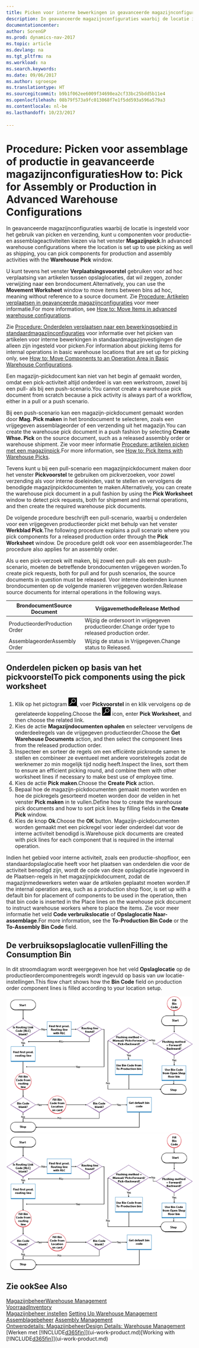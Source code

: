 ```yaml
---
title: Picken voor interne bewerkingen in geavanceerde magazijnconfiguraties
description: In geavanceerde magazijnconfiguraties waarbij de locatie is ingesteld voor het gebruik van picken en verzending, kunt u componenten voor productie- en assemblageactiviteiten kiezen via het venster **Magazijnpick**.
documentationcenter: 
author: SorenGP
ms.prod: dynamics-nav-2017
ms.topic: article
ms.devlang: na
ms.tgt_pltfrm: na
ms.workload: na
ms.search.keywords: 
ms.date: 09/06/2017
ms.author: sgroespe
ms.translationtype: HT
ms.sourcegitcommit: b9b1f062ee6009f34698ea2cf33bc25bdd5b11e4
ms.openlocfilehash: 08b79f573a9fc013068f7e1f5dd593a596a579a3
ms.contentlocale: nl-be
ms.lasthandoff: 10/23/2017

---
```

# <a name="how-to-pick-for-assembly-or-production-in-advanced-warehouse-configurations"></a><span data-ttu-id="2ccf3-103">Procedure: Picken voor assemblage of productie in geavanceerde magazijnconfiguraties</span><span class="sxs-lookup"><span data-stu-id="2ccf3-103">How to: Pick for Assembly or Production in Advanced Warehouse Configurations</span></span>
<span data-ttu-id="2ccf3-104">In geavanceerde magazijnconfiguraties waarbij de locatie is ingesteld voor het gebruik van picken en verzending, kunt u componenten voor productie- en assemblageactiviteiten kiezen via het venster **Magazijnpick**.</span><span class="sxs-lookup"><span data-stu-id="2ccf3-104">In advanced warehouse configurations where the location is set up to use picking as well as shipping, you can pick components for production and assembly activities with the **Warehouse Pick** window.</span></span>  

<span data-ttu-id="2ccf3-105">U kunt tevens het venster **Verplaatsingsvoorstel** gebruiken voor ad hoc verplaatsing van artikelen tussen opslaglocaties, dat wil zeggen, zonder verwijzing naar een brondocument.</span><span class="sxs-lookup"><span data-stu-id="2ccf3-105">Alternatively, you can use the **Movement Worksheet** window to move items between bins ad hoc, meaning without reference to a source document.</span></span> <span data-ttu-id="2ccf3-106">Zie [Procedure: Artikelen verplaatsen in geavanceerde magazijnconfiguraties](warehouse-how-to-move-items-in-advanced-warehousing.md) voor meer informatie.</span><span class="sxs-lookup"><span data-stu-id="2ccf3-106">For more information, see [How to: Move Items in advanced warehouse configurations](warehouse-how-to-move-items-in-advanced-warehousing.md).</span></span>  

<span data-ttu-id="2ccf3-107">Zie [Procedure: Onderdelen verplaatsen naar een bewerkingsgebied in standaardmagazijnconfiguraties](warehouse-how-to-move-components-to-an-operation-area-in-basic-warehousing.md) voor informatie over het picken van artikelen voor interne bewerkingen in standaardmagazijnvestigingen die alleen zijn ingesteld voor picken.</span><span class="sxs-lookup"><span data-stu-id="2ccf3-107">For information about picking items for internal operations in basic warehouse locations that are set up for picking only, see [How to: Move Components to an Operation Area in Basic Warehouse Configurations](warehouse-how-to-move-components-to-an-operation-area-in-basic-warehousing.md).</span></span>  

<span data-ttu-id="2ccf3-108">Een magazijn-pickdocument kan niet van het begin af gemaakt worden, omdat een pick-activiteit altijd onderdeel is van een werkstroom, zowel bij een pull- als bij een push-scenario.</span><span class="sxs-lookup"><span data-stu-id="2ccf3-108">You cannot create a warehouse pick document from scratch because a pick activity is always part of a workflow, either in a pull or a push scenario.</span></span>  

<span data-ttu-id="2ccf3-109">Bij een push-scenario kan een magazijn-pickdocument gemaakt worden door **Mag. Pick maken** in het brondocument te selecteren, zoals een vrijgegeven assemblageorder of een verzending uit het magazijn.</span><span class="sxs-lookup"><span data-stu-id="2ccf3-109">You can create the warehouse pick document in a push fashion by selecting **Create Whse. Pick** on the source document, such as a released assembly order or warehouse shipment.</span></span> <span data-ttu-id="2ccf3-110">Zie voor meer informatie [Procedure: artikelen picken met een magazijnpick](warehouse-how-to-pick-items-for-warehouse-shipment.md).</span><span class="sxs-lookup"><span data-stu-id="2ccf3-110">For more information, see [How to: Pick Items with Warehouse Picks](warehouse-how-to-pick-items-for-warehouse-shipment.md).</span></span>  

<span data-ttu-id="2ccf3-111">Tevens kunt u bij een pull-scenario een magazijnpickdocument maken door het venster **Pickvoorstel** te gebruiken om pickverzoeken, voor zowel verzending als voor interne doeleinden, vast te stellen en vervolgens de benodigde magazijnpickdocumenten te maken.</span><span class="sxs-lookup"><span data-stu-id="2ccf3-111">Alternatively, you can create the warehouse pick document in a pull fashion by using the **Pick Worksheet** window to detect pick requests, both for shipment and internal operations, and then create the required warehouse pick documents.</span></span>  

<span data-ttu-id="2ccf3-112">De volgende procedure beschrijft een pull-scenario, waarbij u onderdelen voor een vrijgegeven productieorder pickt met behulp van het venster **Werkblad Pick**.</span><span class="sxs-lookup"><span data-stu-id="2ccf3-112">The following procedure explains a pull scenario where you pick components for a released production order through the **Pick Worksheet** window.</span></span> <span data-ttu-id="2ccf3-113">De procedure geldt ook voor een assemblageorder.</span><span class="sxs-lookup"><span data-stu-id="2ccf3-113">The procedure also applies for an assembly order.</span></span>  

<span data-ttu-id="2ccf3-114">Als u een pick-verzoek wilt maken, bij zowel een pull- als een push-scenario, moeten de betreffende brondocumenten vrijgegeven worden.</span><span class="sxs-lookup"><span data-stu-id="2ccf3-114">To create pick requests, both for pull and for push scenarios, the source documents in question must be released.</span></span> <span data-ttu-id="2ccf3-115">Voor interne doeleinden kunnen brondocumenten op de volgende manieren vrijgegeven worden.</span><span class="sxs-lookup"><span data-stu-id="2ccf3-115">Release source documents for internal operations in the following ways.</span></span>  

|<span data-ttu-id="2ccf3-116">Brondocument</span><span class="sxs-lookup"><span data-stu-id="2ccf3-116">Source Document</span></span>|<span data-ttu-id="2ccf3-117">Vrijgavemethode</span><span class="sxs-lookup"><span data-stu-id="2ccf3-117">Release Method</span></span>|  
|---------------------|--------------------|  
|<span data-ttu-id="2ccf3-118">Productieorder</span><span class="sxs-lookup"><span data-stu-id="2ccf3-118">Production Order</span></span>|<span data-ttu-id="2ccf3-119">Wijzig de ordersoort in vrijgegeven productieorder.</span><span class="sxs-lookup"><span data-stu-id="2ccf3-119">Change order type to released production order.</span></span>|  
|<span data-ttu-id="2ccf3-120">Assemblageorder</span><span class="sxs-lookup"><span data-stu-id="2ccf3-120">Assembly Order</span></span>|<span data-ttu-id="2ccf3-121">Wijzig de status in Vrijgegeven.</span><span class="sxs-lookup"><span data-stu-id="2ccf3-121">Change status to Released.</span></span>|  

## <a name="to-pick-components-using-the-pick-worksheet"></a><span data-ttu-id="2ccf3-122">Onderdelen picken op basis van het pickvoorstel</span><span class="sxs-lookup"><span data-stu-id="2ccf3-122">To pick components using the pick worksheet</span></span>  
1.  <span data-ttu-id="2ccf3-123">Klik op het pictogram ![Zoeken naar pagina of rapport](media/ui-search/search_small.png "pictogram Zoeken naar pagina of rapport"), voer **Pickvoorstel** in en klik vervolgens op de gerelateerde koppeling.</span><span class="sxs-lookup"><span data-stu-id="2ccf3-123">Choose the ![Search for Page or Report](media/ui-search/search_small.png "Search for Page or Report icon") icon, enter **Pick Worksheet**, and then choose the related link.</span></span>  
2.  <span data-ttu-id="2ccf3-124">Kies de actie **Magazijndocumenten ophalen** en selecteer vervolgens de onderdeelregels van de vrijgegeven productieorder.</span><span class="sxs-lookup"><span data-stu-id="2ccf3-124">Choose the **Get Warehouse Documents** action, and then select the component lines from the released production order.</span></span>  
3.  <span data-ttu-id="2ccf3-125">Inspecteer en sorteer de regels om een efficiënte pickronde samen te stellen en combineer ze eventueel met andere voorstelregels zodat de werknemer zo min mogelijk tijd nodig heeft.</span><span class="sxs-lookup"><span data-stu-id="2ccf3-125">Inspect the lines, sort them to ensure an efficient picking round, and combine them with other worksheet lines if necessary to make best use of employee time.</span></span>  
4.  <span data-ttu-id="2ccf3-126">Kies de actie **Pick maken**.</span><span class="sxs-lookup"><span data-stu-id="2ccf3-126">Choose the **Create Pick** action.</span></span>  
5.  <span data-ttu-id="2ccf3-127">Bepaal hoe de magazijn-pickdocumenten gemaakt moeten worden en hoe de pickregels gesorteerd moeten worden door de velden in het venster **Pick maken** in te vullen.</span><span class="sxs-lookup"><span data-stu-id="2ccf3-127">Define how to create the warehouse pick documents and how to sort pick lines by filling fields in the **Create Pick** window.</span></span>  
6.  <span data-ttu-id="2ccf3-128">Kies de knop **Ok**.</span><span class="sxs-lookup"><span data-stu-id="2ccf3-128">Choose the **OK** button.</span></span> <span data-ttu-id="2ccf3-129">Magazijn-pickdocumenten worden gemaakt met een pickregel voor ieder onderdeel dat voor de interne activiteit benodigd is.</span><span class="sxs-lookup"><span data-stu-id="2ccf3-129">Warehouse pick documents are created with pick lines for each component that is required in the internal operation.</span></span>  

<span data-ttu-id="2ccf3-130">Indien het gebied voor interne activiteit, zoals een productie-shopfloor, een standaardopslaglocatie heeft voor het plaatsen van onderdelen die voor de activiteit benodigd zijn, wordt de code van deze opslaglocatie ingevoerd in de Plaatsen-regels in het magazijnpickdocument, zodat de magazijnmedewerkers weten waar de artikelen geplaatst moeten worden.</span><span class="sxs-lookup"><span data-stu-id="2ccf3-130">If the internal operation area, such as a production shop floor, is set up with a default bin for placement of components to be used in the operation, then that bin code is inserted in the Place lines on the warehouse pick document to instruct warehouse workers where to place the items.</span></span> <span data-ttu-id="2ccf3-131">Zie voor meer informatie het veld **Code verbruikslocatie** of **Opslaglocatie Naar-assemblage**.</span><span class="sxs-lookup"><span data-stu-id="2ccf3-131">For more information, see the **To-Production Bin Code** or the **To-Assembly Bin Code** field.</span></span>

## <a name="filling-the-consumption-bin"></a><span data-ttu-id="2ccf3-132">De verbruiksopslaglocatie vullen</span><span class="sxs-lookup"><span data-stu-id="2ccf3-132">Filling the Consumption Bin</span></span>
<span data-ttu-id="2ccf3-133">In dit stroomdiagram wordt weergegeven hoe het veld **Opslaglocatie** op de productieordercomponentregels wordt ingevuld op basis van uw locatie-instellingen.</span><span class="sxs-lookup"><span data-stu-id="2ccf3-133">This flow chart shows how the **Bin Code** field on production order component lines is filled according to your location setup.</span></span>

<span data-ttu-id="2ccf3-134">![Diagram van opslaglocatiestroom](media/binflow.png "Opslaglocatiestroom")</span><span class="sxs-lookup"><span data-stu-id="2ccf3-134">![Bin flow chart](media/binflow.png "BinFlow")</span></span>  

## <a name="see-also"></a><span data-ttu-id="2ccf3-135">Zie ook</span><span class="sxs-lookup"><span data-stu-id="2ccf3-135">See Also</span></span>
[<span data-ttu-id="2ccf3-136">Magazijnbeheer</span><span class="sxs-lookup"><span data-stu-id="2ccf3-136">Warehouse Management</span></span>](warehouse-manage-warehouse.md)  
[<span data-ttu-id="2ccf3-137">Voorraad</span><span class="sxs-lookup"><span data-stu-id="2ccf3-137">Inventory</span></span>](inventory-manage-inventory.md)  
<span data-ttu-id="2ccf3-138">[Magazijnbeheer instellen](warehouse-setup-warehouse.md)   </span><span class="sxs-lookup"><span data-stu-id="2ccf3-138">[Setting Up Warehouse Management](warehouse-setup-warehouse.md)   </span></span>  
<span data-ttu-id="2ccf3-139">[Assemblagebeheer](assembly-assemble-items.md)  </span><span class="sxs-lookup"><span data-stu-id="2ccf3-139">[Assembly Management](assembly-assemble-items.md)  </span></span>  
[<span data-ttu-id="2ccf3-140">Ontwerpdetails: Magazijnbeheer</span><span class="sxs-lookup"><span data-stu-id="2ccf3-140">Design Details: Warehouse Management</span></span>](design-details-warehouse-management.md)  
<span data-ttu-id="2ccf3-141">[Werken met [!INCLUDE[d365fin](includes/d365fin_md.md)]](ui-work-product.md)</span><span class="sxs-lookup"><span data-stu-id="2ccf3-141">[Working with [!INCLUDE[d365fin](includes/d365fin_md.md)]](ui-work-product.md)</span></span>


